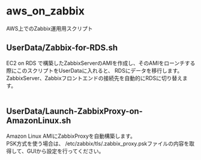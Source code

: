 # aws_on_zabbix
AWS上でのZabbix運用用スクリプト
</br>
## UserData/Zabbix-for-RDS.sh
EC2 on RDS で構築したZabbixServerのAMIを作成し、そのAMIをローンチする際にこのスクリプトをUserDataに入れると、
RDSにデータを移行します。  
ZabbixServer、Zabbixフロントエンドの接続先を自動的にRDSに切り替えます。</br>
</br>
## UserData/Launch-ZabbixProxy-on-AmazonLinux.sh
Amazon Linux AMIにZabbixProxyを自動構築します。</br>
PSK方式を使う場合は、
/etc/zabbix/tls/.zabbix_proxy.pskファイルの内容を取得して、GUIから設定を行ってください。


